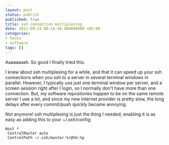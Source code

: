 ```yaml
---
layout: post
status: publish
published: true
title: ssh connection multiplexing
date: 2011-09-24 00:14:44.000000000 +02:00
categories:
- hacks
- software
tags: []
---
```

Aaaaaaaah. So good I finally tried this.

I knew about ssh multiplexing for a while, and that it can speed up your ssh connections when you ssh to a server in several terminal windows in parallel. However, I typically use just one terminal window per server, and a screen session right after I login, so I normally don't have more than one connection. But, my software repositories happen to be on the same remote server I use a lot, and since my new internet provider is pretty slow, the long delays after every commit/push quickly became annoying.

Not anymore! ssh multiplexing is just the thing I needed, enabling it is as easy as adding this to your ~/.ssh/config:

```
Host *
 ControlMaster auto
 ControlPath ~/.ssh/master-%r@%h:%p
```

